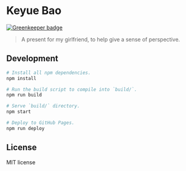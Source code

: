 # Keyue Bao

[![Greenkeeper badge](https://badges.greenkeeper.io/blakeembrey/keyuebao.svg)](https://greenkeeper.io/)

> A present for my girlfriend, to help give a sense of perspective.

## Development

```sh
# Install all npm dependencies.
npm install

# Run the build script to compile into `build/`.
npm run build

# Serve `build/` directory.
npm start

# Deploy to GitHub Pages.
npm run deploy
```

## License

MIT license
